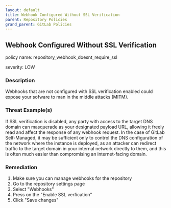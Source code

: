 ```yaml
---
layout: default
title: Webhook Configured Without SSL Verification
parent: Repository Policies
grand_parent: GitLab Policies
---
```



## Webhook Configured Without SSL Verification
policy name: repository_webhook_doesnt_require_ssl

severity: LOW

### Description
Webhooks that are not configured with SSL verification enabled could expose your sofware to man in the middle attacks (MITM).

### Threat Example(s)
If SSL verification is disabled, any party with access to the target DNS domain can masquerade as your designated payload URL, allowing it freely read and affect the response of any webhook request.
In the case of GitLab Self-Managed, it may be sufficient only to control the DNS configuration of the network where the instance is deployed, as an attacker can redirect traffic to the target domain in your internal network directly to them, and this is often much easier than compromising an internet-facing domain.



### Remediation
1. Make sure you can manage webhooks for the repository
2. Go to the repository settings page
3. Select "Webhooks"
4. Press on the "Enable SSL verfication"
5. Click "Save changes"



